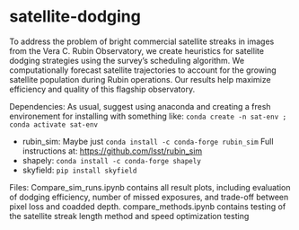 # satellite-dodging
To address the problem of bright commercial satellite streaks in images from the Vera C. Rubin Observatory, we create heuristics for satellite dodging strategies using the survey’s scheduling algorithm. We computationally forecast satellite trajectories to account for the growing satellite population during Rubin operations. Our results help maximize efficiency and quality of this flagship observatory.


Dependencies:
As usual, suggest using anaconda and creating a fresh environement for installing with something like: `conda create -n sat-env ; conda activate sat-env`

* rubin_sim: Maybe just `conda install -c conda-forge rubin_sim` Full instructions at:  https://github.com/lsst/rubin_sim
* shapely: `conda install -c conda-forge shapely`
* skyfield:  `pip install skyfield`

Files: 
Compare_sim_runs.ipynb contains all result plots, including evaluation of dodging efficiency, number of missed exposures, and trade-off between pixel loss and coadded depth. 
compare_methods.ipynb contains testing of the satellite streak length method and speed optimization testing 



